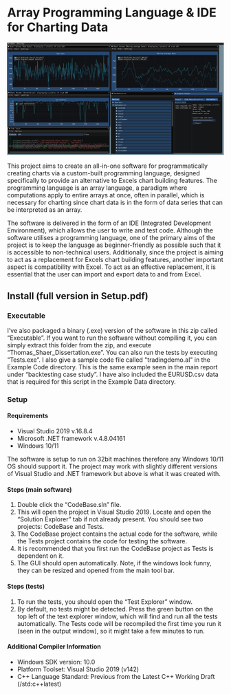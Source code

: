 # Array Programming Language & IDE for Charting Data

![](Screenshots/multiide.PNG)

This project aims to create an all-in-one software for programmatically creating charts via a custom-built programming language, designed specifically to provide an alternative to Excels chart building features. The programming language is an array language, a paradigm where computations apply to entire arrays at once, often in parallel, which is necessary for charting since chart data is in the form of data series that can be interpreted as an array. 

The software is delivered in the form of an IDE (Integrated Development Environment), which allows the user to write and test code. Although the software utilises a programming language, one of the primary aims of the project is to keep the language as beginner-friendly as possible such that it is accessible to non-technical users. Additionally, since the project is aiming to act as a replacement for Excels chart building features, another important aspect is compatibility with Excel. To act as an effective replacement, it is essential that the user can import and export data to and from Excel.

## Install (full version in Setup.pdf)

### Executable
I’ve also packaged a binary (.exe) version of the software in this zip called “Executable”. If you want to run the software without compiling it, you can simply extract this folder from the zip, and execute “Thomas_Shaer_Dissertation.exe”. You can also run the tests by executing “Tests.exe”. I also give a sample code file called "tradingdemo.al" in the Example Code directory. This is the same example seen in the main report under “backtesting case study”. I have also included the EURUSD.csv data that is required for this script in the Example Data directory.

### Setup
#### Requirements

 - Visual Studio 2019 v.16.8.4
 - Microsoft .NET framework v.4.8.04161
 - Windows 10/11


The software is setup to run on 32bit machines therefore any Windows 10/11 OS should support it. The project may work with slightly different versions of Visual Studio and .NET framework but above is what it was created with.

#### Steps (main software)

 1. Double click the “CodeBase.sln” file.
 2. This will open the project in Visual Studio 2019. Locate and open the “Solution Explorer” tab if not already present. You should see two projects: CodeBase and Tests.
 3. The CodeBase project contains the actual code for the software, while the Tests project contains the code for testing the software.
 4. It is recommended that you first run the CodeBase project as Tests is dependent on it.
 5. The GUI should open automatically. Note, if the windows look funny, they can be resized and opened from the main tool bar.

#### Steps (tests)
1. To run the tests, you should open the “Test Explorer” window.
2. By default, no tests might be detected. Press the green button on the top left of the text explorer window, which will find and run all the tests automatically. The Tests code will be recompiled the first time you run it (seen in the output window), so it might take a few minutes to run.

#### Additional Compiler Information

 - Windows SDK version: 10.0
 - Platform Toolset: Visual Studio 2019 (v142)
 - C++ Language Standard: Previous from the Latest C++ Working Draft (/std:c++latest)
